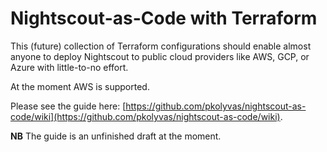 # Nightscout-as-Code with Terraform

This (future) collection of Terraform configurations should enable almost anyone to deploy Nightscout to public cloud providers like AWS, GCP, or Azure with little-to-no effort. 

At the moment AWS is supported.

Please see the guide here: [https://github.com/pkolyvas/nightscout-as-code/wiki](https://github.com/pkolyvas/nightscout-as-code/wiki). 

**NB** The guide is an unfinished draft at the moment.